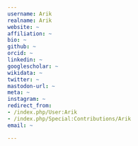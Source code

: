 ```yaml
---
username: Arik
realname: Arik
website: ~
affiliation: ~
bio: ~
github: ~
orcid: ~
linkedin: ~
googlescholar: ~
wikidata: ~
twitter: ~
mastodon-url: ~
meta: ~
instagram: ~
redirect_from:
- /index.php/User:Arik
- /index.php/Special:Contributions/Arik
email: ~

---
```

